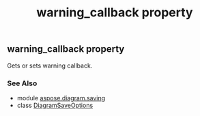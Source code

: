 ﻿---
title: warning_callback property
second_title: Aspose.Diagram for Python via .NET API References
description: 
type: docs
weight: 70
url: /python-net/aspose.diagram.saving/diagramsaveoptions/warning_callback/
is_root: false
---

## warning_callback property


Gets or sets warning callback.

### See Also
* module [aspose.diagram.saving](../../)
* class [DiagramSaveOptions](/diagram/python-net/aspose.diagram.saving/diagramsaveoptions)

